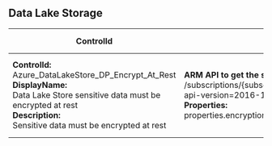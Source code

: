 ## Data Lake Storage

| ControlId | Dependent Azure API(s) and Properties | Control spec |
|-----------|-------------------------------------|------------------|
| <b>ControlId:</b><br>Azure_DataLakeStore_DP_Encrypt_At_Rest<br><b>DisplayName:</b><br>Data Lake Store sensitive data must be encrypted at rest<br><b>Description: </b><br> Sensitive data must be encrypted at rest | <b> ARM API to get the specified Data Lake Store account: </b> <br> /subscriptions/{subscriptionId}/resourceGroups/{resourceGroupName}/providers/Microsoft.DataLakeStore/accounts/{accountName}? <br> api-version=2016-11-01 <br><b>Properties:</b><br> properties.encryptionState | <b>Passed: </b><br>Encryption is enabled.<br><b>Failed: </b><br>Encryption is disabled. |

